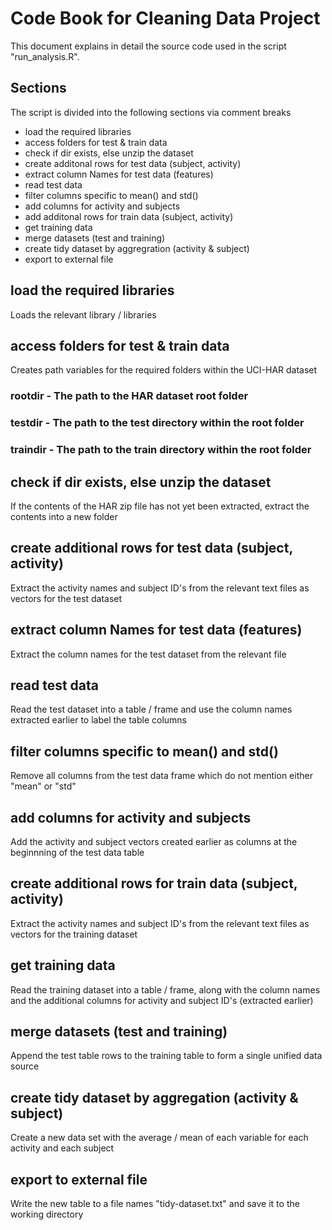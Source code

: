 # Code Book for Cleaning Data Project

This document explains in detail the source code used in the script "run_analysis.R".

## Sections

The script is divided into the following sections via comment breaks

* load the required libraries
* access folders for test & train data
* check if dir exists, else unzip the dataset
* create additonal rows for test data (subject, activity)
* extract column Names for test data (features)
* read test data
* filter columns specific to mean() and std()
* add columns for activity and subjects
* add additonal rows for train data (subject, activity)
* get training data
* merge datasets (test and training)
* create tidy dataset by aggregration (activity & subject)
* export to external file

## load the required libraries

Loads the relevant library / libraries

## access folders for test & train data

Creates path variables for the required folders within the UCI-HAR dataset

### rootdir - The path to the HAR dataset root folder
### testdir - The path to the test directory within the root folder
### traindir - The path to the train directory within the root folder

## check if dir exists, else unzip the dataset

If the contents of the HAR zip file has not yet been extracted, extract the contents into a new folder 

## create additional rows for test data (subject, activity)

Extract the activity names and subject ID's from the relevant text files as vectors for the test dataset

## extract column Names for test data (features)

Extract the column names for the test dataset from the relevant file

## read test data

Read the test dataset into a table / frame and use the column names extracted earlier to label the table columns 

## filter columns specific to mean() and std()

Remove all columns from the test data frame which do not mention either "mean" or "std"

## add columns for activity and subjects

Add the activity and subject vectors created earlier as columns at the beginnning of the test data table

## create additional rows for train data (subject, activity)

Extract the activity names and subject ID's from the relevant text files as vectors for the training dataset

## get training data

Read the training dataset into a table / frame, along with the column names and the additional columns for activity and subject ID's (extracted earlier)

## merge datasets (test and training)

Append the test table rows to the training table to form a single unified data source

## create tidy dataset by aggregation (activity & subject)

Create a new data set with the average / mean of each variable for each activity and each subject

## export to external file

Write the new table to a file names "tidy-dataset.txt" and save it to the working directory


